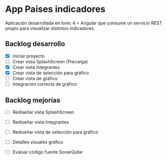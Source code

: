# App Paises indicadores
Aplicación desarrollada en Ionic 4 + Angular que consume un servicio REST propio para visualizar distintos indicadores.

## Backlog desarrollo
- [X] Iniciar proyecto
- [ ] Crear vista SplashScreen (Precarga)
- [X] Crear vista Integrantes
- [X] Crear vista de selección para gráfico
- [ ] Crear vista de gráfico
- [ ] Integración correcta de gráfico

## Backlog mejorías
- [ ] Rediseñar vista SplashScreen
- [ ] Rediseñar vista Integrantes
- [ ] Rediseñar vista de selección para gráfico
- [ ] Detalles visuales gráfico
- [ ] Evaluar código fuente SonarQube


